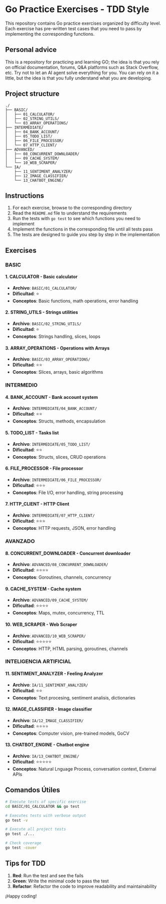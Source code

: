 # Go Practice Exercises - TDD Style

This repository contains Go practice exercises organized by difficulty level. Each exercise has pre-written test cases that you need to pass by implementing the corresponding functions.

## Personal advice

This is a repository for practicing and learning GO; the idea is that you rely on official documentation, forums, Q&A platforms such as Stack Overflow, etc. Try not to let an AI agent solve everything for you. You can rely on it a little, but the idea is that you fully understand what you are developing.

## Project structure

```
./
├── BASIC/
│   ├── 01_CALCULATOR/
│   ├── 02_STRING_UTILS/
│   └── 03_ARRAY_OPERATIONS/
├── INTERMEDIATE/
│   ├── 04_BANK_ACCOUNT/
│   ├── 05_TODO_LIST/
│   ├── 06_FILE_PROCESSOR/
│   └── 07_HTTP_CLIENT/
├── ADVANCED/
│   ├── 08_CONCURRENT_DOWNLOADER/
│   ├── 09_CACHE_SYSTEM/
│   └── 10_WEB_SCRAPER/
└── IA/
    ├── 11_SENTIMENT_ANALYZER/
    ├── 12_IMAGE_CLASSIFIER/
    └── 13_CHATBOT_ENGINE/
```

## Instructions

1. For each exercise, browse to the corresponding directory
2. Read the `README.md` file to understand the requirements
3. Run the tests with `go test` to see which functions you need to implement
4. Implement the functions in the corresponding file until all tests pass
5. The tests are designed to guide you step by step in the implementation

## Exercises

### BASIC

#### 1. CALCULATOR - Basic calculator
- **Archivo**: `BASIC/01_CALCULATOR/`
- **Dificultad**: ⭐
- **Conceptos**: Basic functions, math operations, error handling

#### 2. STRING_UTILS - Strings utilities
- **Archivo**: `BASIC/02_STRING_UTILS/`
- **Dificultad**: ⭐
- **Conceptos**: Strings handling, slices, loops

#### 3. ARRAY_OPERATIONS - Operations with Arrays
- **Archivo**: `BASIC/03_ARRAY_OPERATIONS/`
- **Dificultad**: ⭐⭐
- **Conceptos**: Slices, arrays, basic algorithms

### INTERMEDIO

#### 4. BANK_ACCOUNT - Bank account system
- **Archivo**: `INTERMEDIATE/04_BANK_ACCOUNT/`
- **Dificultad**: ⭐⭐
- **Conceptos**: Structs, methods, encapsulation

#### 5. TODO_LIST - Tasks list
- **Archivo**: `INTERMEDIATE/05_TODO_LIST/`
- **Dificultad**: ⭐⭐
- **Conceptos**: Structs, slices, CRUD operations

#### 6. FILE_PROCESSOR - File processor
- **Archivo**: `INTERMEDIATE/06_FILE_PROCESSOR/`
- **Dificultad**: ⭐⭐⭐
- **Conceptos**: File I/O, error handling, string processing

#### 7. HTTP_CLIENT - HTTP Client
- **Archivo**: `INTERMEDIATE/07_HTTP_CLIENT/`
- **Dificultad**: ⭐⭐⭐
- **Conceptos**: HTTP requests, JSON, error handling

### AVANZADO

#### 8. CONCURRENT_DOWNLOADER - Concurrent downloader
- **Archivo**: `ADVANCED/08_CONCURRENT_DOWNLOADER/`
- **Dificultad**: ⭐⭐⭐⭐
- **Conceptos**: Goroutines, channels, concurrency

#### 9. CACHE_SYSTEM - Cache system
- **Archivo**: `ADVANCED/09_CACHE_SYSTEM/`
- **Dificultad**: ⭐⭐⭐⭐
- **Conceptos**: Maps, mutex, concurrency, TTL

#### 10. WEB_SCRAPER - Web Scraper
- **Archivo**: `ADVANCED/10_WEB_SCRAPER/`
- **Dificultad**: ⭐⭐⭐⭐⭐
- **Conceptos**: HTTP, HTML parsing, goroutines, channels

### INTELIGENCIA ARTIFICIAL

#### 11. SENTIMENT_ANALYZER - Feeling Analyzer
- **Archivo**: `IA/11_SENTIMENT_ANALYZER/`
- **Dificultad**: ⭐⭐
- **Conceptos**: Text procesing, sentiment analisis, dictionaries

#### 12. IMAGE_CLASSIFIER - Image classifier
- **Archivo**: `IA/12_IMAGE_CLASSIFIER/`
- **Dificultad**: ⭐⭐⭐⭐
- **Conceptos**: Computer vision, pre-trained models, GoCV

#### 13. CHATBOT_ENGINE - Chatbot engine
- **Archivo**: `IA/13_CHATBOT_ENGINE/`
- **Dificultad**: ⭐⭐⭐⭐⭐
- **Conceptos**: Natural Lnguage Process, conversation context, External APIs

## Comandos Útiles

```bash
# Execute tests of specific exercise
cd BASIC/01_CALCULATOR && go test

# Executes tests with verbose output
go test -v

# Execute all project tests
go test ./...

# Check coverage
go test -cover
```

## Tips for TDD

1. **Red**: Run the test and see the fails
2. **Green**: Write the minimal code to pass the test
3. **Refactor**: Refactor the code to improve readability and maintainability

¡Happy coding!
